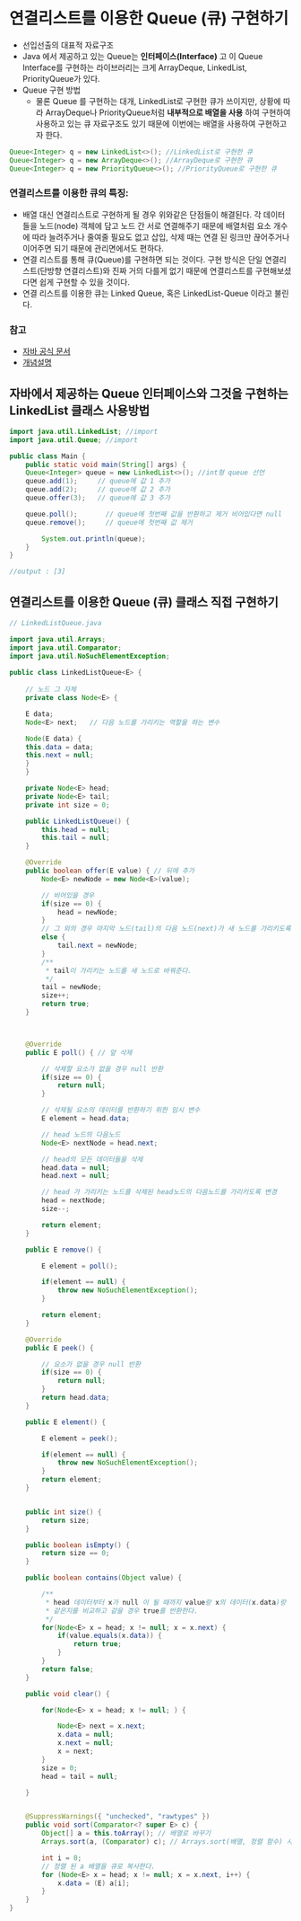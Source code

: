 # 연결리스트를 이용한 Queue (큐) 구현하기

- 선입선출의 대표적 자료구조
- Java 에서 제공하고 있는 Queue는 **인터페이스(Interface)** 고 이 Queue Interface를 구현하는 라이브러리는 크게 ArrayDeque, LinkedList, PriorityQueue가 있다.
- Queue 구현 방법
  - 물론 Queue 를 구현하는 대개, LinkedList로 구현한 큐가 쓰이지만, 상황에 따라 ArrayDeque나 PriorityQueue처럼 **내부적으로 배열을 사용** 하여 구현하여 사용하고 있는 큐 자료구조도 있기 때문에 이번에는 배열을 사용하여 구현하고자 한다.
```java
Queue<Integer> q = new LinkedList<>(); //LinkedList로 구현한 큐
Queue<Integer> q = new ArrayDeque<>(); //ArrayDeque로 구현한 큐
Queue<Integer> q = new PriorityQueue<>(); //PriorityQueue로 구현한 큐
```

### 연결리스트를 이용한 큐의 특징:
- 배열 대신 연결리스트로 구현하게 될 경우 위와같은 단점들이 해결된다. 각 데이터들을 노드(node) 객체에 담고 노드 간 서로 연결해주기 때문에 배열처럼 요소 개수에 따라 늘려주거나 줄여줄 필요도 없고 삽입, 삭제 때는 연결 된 링크만 끊어주거나 이어주면 되기 때문에 관리면에서도 편하다. 
- 연결 리스트를 통해 큐(Queue)를 구현하면 되는 것이다. 구현 방식은 단일 연결리스트(단방향 연결리스트)와 진짜 거의 다를게 없기 때문에 연결리스트를 구현해보셨다면 쉽게 구현할 수 있을 것이다.
- 연결 리스트를 이용한 큐는 Linked Queue, 혹은 LinkedList-Queue 이라고 불린다.


### 참고
- [자바 공식 문서](https://docs.oracle.com/javase/8/docs/api/java/util/Queue.html)
- [개념설명](https://st-lab.tistory.com/184?category=856997)


## 자바에서 제공하는 Queue 인터페이스와 그것을 구현하는 LinkedList 클래스 사용방법
```java
import java.util.LinkedList; //import
import java.util.Queue; //import

public class Main {
    public static void main(String[] args) {
	Queue<Integer> queue = new LinkedList<>(); //int형 queue 선언
	queue.add(1);     // queue에 값 1 추가
	queue.add(2);     // queue에 값 2 추가
	queue.offer(3);   // queue에 값 3 추가

	queue.poll();       // queue에 첫번째 값을 반환하고 제거 비어있다면 null
	queue.remove();     // queue에 첫번째 값 제거

    	System.out.println(queue);
    }
}

//output : [3]
```

## 연결리스트를 이용한 Queue (큐) 클래스 직접 구현하기
```java
// LinkedListQueue.java

import java.util.Arrays;
import java.util.Comparator;
import java.util.NoSuchElementException;
 
public class LinkedListQueue<E> {
 
	// 노드 그 자체
	private class Node<E> {

	E data;
	Node<E> next;	// 다음 노드를 가리키는 역할을 하는 변수

	Node(E data) {
	this.data = data;
	this.next = null;
	}
	}

	private Node<E> head;
	private Node<E> tail;
	private int size = 0;

	public LinkedListQueue() {
		this.head = null;
		this.tail = null;
	}

	@Override
	public boolean offer(E value) { // 뒤에 추가 
		Node<E> newNode = new Node<E>(value);

		// 비어있을 경우 
		if(size == 0) {
			head = newNode;
		}
		// 그 외의 경우 마지막 노드(tail)의 다음 노드(next)가 새 노드를 가리키도록 한다.
		else {
			tail.next = newNode;
		}
		/**
		 * tail이 가리키는 노드를 새 노드로 바꿔준다.
		 */
		tail = newNode;
		size++;
		return true;
	}



	@Override
	public E poll() { // 앞 삭제

		// 삭제할 요소가 없을 경우 null 반환
		if(size == 0) {
			return null;
		}

		// 삭제될 요소의 데이터를 반환하기 위한 임시 변수 
		E element = head.data;

		// head 노드의 다음노드
		Node<E> nextNode = head.next;

		// head의 모든 데이터들을 삭제 
		head.data = null;
		head.next = null;

		// head 가 가리키는 노드를 삭제된 head노드의 다음노드를 가리키도록 변경 
		head = nextNode;
		size--;

		return element;
	}

	public E remove() {

		E element = poll();

		if(element == null) {
			throw new NoSuchElementException();
		}

		return element;
	}

	@Override
	public E peek() {	

		// 요소가 없을 경우 null 반환
		if(size == 0) {
			return null;
		}
		return head.data;
	}

	public E element() {

		E element = peek();

		if(element == null) {
			throw new NoSuchElementException();
		}
		return element;
	}


	public int size() {
		return size;
	}

	public boolean isEmpty() {
		return size == 0;
	}

	public boolean contains(Object value) {

		/**
		 * head 데이터부터 x가 null 이 될 때까지 value랑 x의 데이터(x.data)랑
		 * 같은지를 비교하고 같을 경우 true를 반환한다.
		 */
		for(Node<E> x = head; x != null; x = x.next) {
			if(value.equals(x.data)) {
				return true;
			}
		}
		return false;
	}

	public void clear() {

		for(Node<E> x = head; x != null; ) {

			Node<E> next = x.next;
			x.data = null;
			x.next = null;
			x = next;
		}
		size = 0;
		head = tail = null;

	}	


	@SuppressWarnings({ "unchecked", "rawtypes" })
	public void sort(Comparator<? super E> c) {
		Object[] a = this.toArray(); // 배열로 바꾸기
		Arrays.sort(a, (Comparator) c); // Arrays.sort(배열, 정렬 함수) 사용하여 정렬하기 

		int i = 0;
		// 정렬 된 a 배열을 큐로 복사한다.
		for (Node<E> x = head; x != null; x = x.next, i++) {
			x.data = (E) a[i];
		}
	}
}
```
